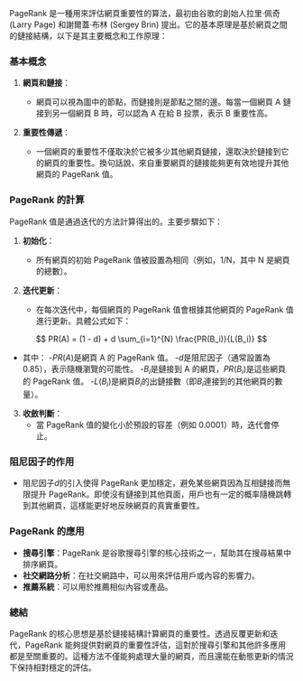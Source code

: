 PageRank 是一種用來評估網頁重要性的算法，最初由谷歌的創始人拉里·佩奇 (Larry Page) 和謝爾蓋·布林 (Sergey Brin) 提出。它的基本原理是基於網頁之間的鏈接結構，以下是其主要概念和工作原理：

### 基本概念

1. **網頁和鏈接**：
   - 網頁可以視為圖中的節點，而鏈接則是節點之間的邊。每當一個網頁 A 鏈接到另一個網頁 B 時，可以認為 A 在給 B 投票，表示 B 重要性高。

2. **重要性傳遞**：
   - 一個網頁的重要性不僅取決於它被多少其他網頁鏈接，還取決於鏈接到它的網頁的重要性。換句話說，來自重要網頁的鏈接能夠更有效地提升其他網頁的 PageRank 值。

### PageRank 的計算

PageRank 值是通過迭代的方法計算得出的。主要步驟如下：

1. **初始化**：
   - 所有網頁的初始 PageRank 值被設置為相同（例如，1/N，其中 N 是網頁的總數）。

2. **迭代更新**：
   - 在每次迭代中，每個網頁的 PageRank 值會根據其他網頁的 PageRank 值進行更新。具體公式如下：
   
  $$
   PR(A) = (1 - d) + d \sum_{i=1}^{N} \frac{PR(B_i)}{L(B_i)}
  $$

   - 其中：
     -$PR(A)$是網頁 A 的 PageRank 值。
     -$d$是阻尼因子（通常設置為 0.85），表示隨機瀏覽的可能性。
     -$B_i$是鏈接到 A 的網頁，$PR(B_i)$是這些網頁的 PageRank 值。
     -$L(B_i)$是網頁$B_i$的出鏈接數（即$B_i$連接到的其他網頁的數量）。

3. **收斂判斷**：
   - 當 PageRank 值的變化小於預設的容差（例如 0.0001）時，迭代會停止。

### 阻尼因子的作用

- 阻尼因子$d$的引入使得 PageRank 更加穩定，避免某些網頁因為互相鏈接而無限提升 PageRank。即使沒有鏈接到其他頁面，用戶也有一定的概率隨機跳轉到其他網頁，這樣能更好地反映網頁的真實重要性。

### PageRank 的應用

- **搜尋引擎**：PageRank 是谷歌搜尋引擎的核心技術之一，幫助其在搜尋結果中排序網頁。
- **社交網路分析**：在社交網路中，可以用來評估用戶或內容的影響力。
- **推薦系統**：可以用於推薦相似內容或產品。

### 總結

PageRank 的核心思想是基於鏈接結構計算網頁的重要性。透過反覆更新和迭代，PageRank 能夠提供對網頁的重要性評估，這對於搜尋引擎和其他許多應用都是至關重要的。這種方法不僅能夠處理大量的網頁，而且還能在動態更新的情況下保持相對穩定的評估。